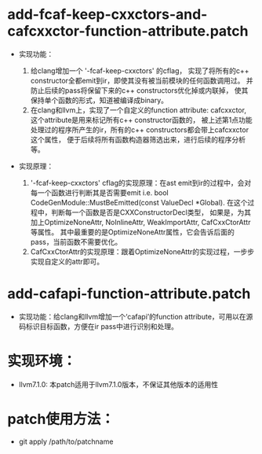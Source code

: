 # add-fcaf-keep-cxxctors-and-cafcxxctor-function-attribute.patch 

- 实现功能：
    1. 给clang增加一个 '-fcaf-keep-cxxctors' 的cflag，
       实现了将所有的c++ constructor全都emit到ir，即使其没有被当前模块的任何函数调用过。
       并防止后续的pass将保留下来的c++ constructors优化掉或内联掉，
       使其保持单个函数的形式，知道被编译成binary。
    2. 在clang和llvm上，实现了一个自定义的function attribute: cafcxxctor,
       这个attribute是用来标记所有c++ constructor函数的，
       被上述第1点功能处理过的程序所产生的ir，所有的c++ constructors都会带上cafcxxctor这个属性，
       便于后续将所有函数构造器筛选出来，进行后续的程序分析等。

- 实现原理：
    1. '-fcaf-keep-cxxctors' cflag的实现原理：在ast emit到ir的过程中，会对每一个函数进行判断其是否需要emit i.e. bool CodeGenModule::MustBeEmitted(const ValueDecl *Global).
       在这个过程中，判断每一个函数是否是CXXConstructorDecl类型，
       如果是，为其加上OptimizeNoneAttr, NoInlineAttr, WeakImportAttr, CafCxxCtorAttr等属性。
       其中最重要的是OptimizeNoneAttr属性，它会告诉后面的pass，当前函数不需要优化。
    2. CafCxxCtorAttr的实现原理：跟着OptimizeNoneAttr的实现过程，一步步实现自定义的attr即可。

# add-cafapi-function-attribute.patch

- 实现功能：给clang和llvm增加一个‘cafapi’的function attribute，可用以在源码标识目标函数，方便在ir pass中进行识别和处理。

 # 实现环境：
 
- llvm7.1.0: 本patch适用于llvm7.1.0版本，不保证其他版本的适用性

# patch使用方法：

- git apply /path/to/patchname
